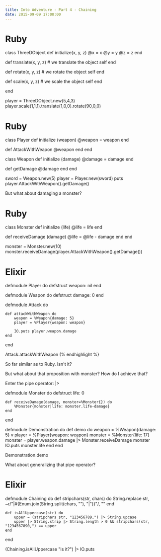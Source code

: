 ```yaml
---
title: Into Adventure - Part 4 - Chaining
date: 2015-09-09 17:00:00
---
```




# Ruby
class ThreeDObject
  def initialize(x, y, z)
    @x = x
    @y = y
    @z = z
  end
      
  def translate(x, y, z)
    # we translate the object
    self
  end

  def rotate(x, y, z)
    # we rotate the object
    self
  end

  def scale(x, y, z)
    # we scale the object
    self
  end
  
end

player = ThreeDObject.new(5,4,3)
player.scale(1,1,1).translate(1,0,0).rotate(90,0,0)




# Ruby
class Player
  def initialize (weapon)
    @weapon = weapon
  end
  
  def AttackWithWeapon
    @weapon
  end
end

class Weapon
  def initialize (damage)
    @damage = damage
  end

  def getDamage
    @damage
  end
end

sword = Weapon.new(5)
player = Player.new(sword)
puts player.AttackWithWeapon().getDamage()

 But what about damaging a monster?


# Ruby
class Monster
  def initialize (life)
    @life = life
  end
  
  def receiveDamage (damage)
    @life = @life - damage
  end
end

monster = Monster.new(10)
monster.receiveDamage(player.AttackWithWeapon().getDamage())



# Elixir
defmodule Player do
	defstruct weapon: nil
end

defmodule Weapon do
	defstruct damage: 0
end

defmodule Attack do

	def attackWithWeapon do
		weapon = %Weapon{damage: 5}
		player = %Player{weapon: weapon}

		IO.puts player.weapon.damage
	end
end

Attack.attackWithWeapon
(% endhighlight %}

So far similar as to Ruby. Isn't it?

But what about that proposition with monster? How do I achieve that?

Enter the pipe operator: |>


defmodule Monster do
	defstruct life: 0

	def receiveDamage(damage, monster=%Monster{}) do
		%Monster{monster|life: monster.life-damage}
	end
end

defmodule Demonstration do
	def demo do
		weapon = %Weapon{damage: 5}
v		player = %Player{weapon: weapon}
		monster = %Monster{life: 17}
		monster = player.weapon.damage |> Monster.receiveDamage monster
		IO.puts monster.life
	end
end

Demonstration.demo


What about generalizing that pipe operator?


# Elixir
defmodule Chaining do
		def stripchars(str, chars) do
		String.replace str, ~r/"|#{Enum.join(String.split(chars, ""), "|")}"/, ""
	end

	def isAllUppercase(str) do
		upper = (stripchars str, "123456789,") |> String.upcase
		upper |> String.strip |> String.length > 0 && stripchars(str, "1234567890,") == upper
	end
end

(Chaining.isAllUppercase "Is it?") |> IO.puts

